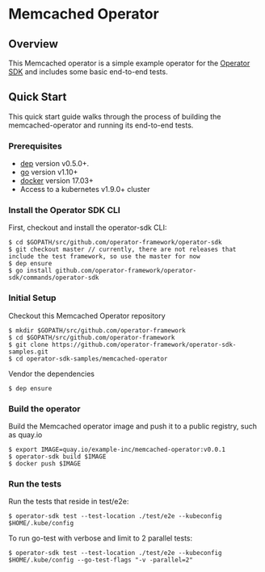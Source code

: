 # Memcached Operator

## Overview
This Memcached operator is a simple example operator for the [Operator SDK][operator_sdk] and includes some basic end-to-end tests.

## Quick Start
This quick start guide walks through the process of building the memcached-operator and running its end-to-end tests.

### Prerequisites
- [dep][dep_tool] version v0.5.0+.
- [go][go_tool] version v1.10+
- [docker][docker_tool] version 17.03+
- Access to a kubernetes v1.9.0+ cluster

### Install the Operator SDK CLI
First, checkout and install the operator-sdk CLI:
```
$ cd $GOPATH/src/github.com/operator-framework/operator-sdk
$ git checkout master // currently, there are not releases that include the test framework, so use the master for now
$ dep ensure
$ go install github.com/operator-framework/operator-sdk/commands/operator-sdk
```

### Initial Setup
Checkout this Memcached Operator repository
```
$ mkdir $GOPATH/src/github.com/operator-framework
$ cd $GOPATH/src/github.com/operator-framework
$ git clone https://github.com/operator-framework/operator-sdk-samples.git
$ cd operator-sdk-samples/memcached-operator
```
Vendor the dependencies
```
$ dep ensure
```

### Build the operator
Build the Memcached operator image and push it to a public registry, such as quay.io
```
$ export IMAGE=quay.io/example-inc/memcached-operator:v0.0.1
$ operator-sdk build $IMAGE
$ docker push $IMAGE
```

### Run the tests
Run the tests that reside in test/e2e:
```
$ operator-sdk test --test-location ./test/e2e --kubeconfig $HOME/.kube/config
```

To run go-test with verbose and limit to 2 parallel tests:
```
$ operator-sdk test --test-location ./test/e2e --kubeconfig $HOME/.kube/config --go-test-flags "-v -parallel=2"
```

[dep_tool]:https://golang.github.io/dep/docs/installation.html
[go_tool]:https://golang.org/dl/
[docker_tool]:https://docs.docker.com/install/
[operator_sdk]:https://github.com/operator-framework/operator-sdk
